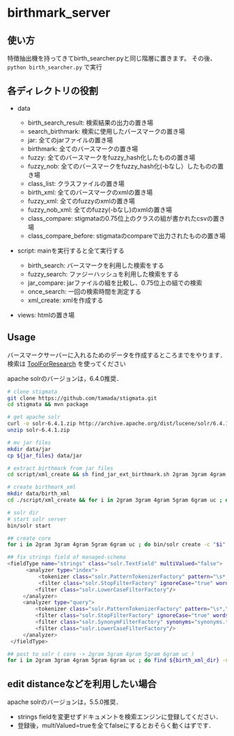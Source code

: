 # birthmark_server

## 使い方
特徴抽出機を持ってきてbirth_searcher.pyと同じ階層に置きます。
その後、
```python birth_searcher.py```
で実行

## 各ディレクトリの役割
- data
	- birth\_search\_result: 検索結果の出力の置き場
	- search_birthmark: 検索に使用したバースマークの置き場
	- jar: 全てのjarファイルの置き場
	- birthmark: 全てのバースマークの置き場
	- fuzzy: 全てのバースマークをfuzzy_hash化したものの置き場
	- fuzzy_nob: 全てのバースマークをfuzzy_hash化(-bなし）したものの置き場
	- class_list: クラスファイルの置き場
	- birth_xml: 全てのバースマークのxmlの置き場
	- fuzzy_xml: 全てのfuzzyのxmlの置き場
	- fuzzy_nob_xml: 全てのfuzzy(-bなし)のxmlの置き場
	- class_compare: stigmataの0.75位上のクラスの組が書かれたcsvの置き場
	- class\_compare\_before: stigmataのcompareで出力されたものの置き場

- script: mainを実行すると全て実行する
	- birth_search: バースマークを利用した検索をする
	- fuzzy_search: ファジーハッシュを利用した検索をする
	- jar_compare: jarファイルの組を比較し、0.75位上の組での検索
	- once_search: 一回の検索時間を測定する
	- xml_create: xmlを作成する
- views: htmlの置き場

## Usage

バースマークサーバーに入れるためのデータを作成するところまでをやります．
検索は [ToolForResearch](https://github.com/mitubaEX/ToolForResearch) を使ってください

apache solrのバージョンは，6.4.0推奨．

```sh
# clone stigmata
git clone https://github.com/tamada/stigmata.git
cd stigmata && mvn package

# get apache solr
curl -o solr-6.4.1.zip http://archive.apache.org/dist/lucene/solr/6.4.1/solr-6.4.1.zip
unzip solr-6.4.1.zip

# mv jar files
mkdir data/jar
cp ${jar_files} data/jar

# extract birthmark from jar files
cd script/xml_create && sh find_jar_ext_birthmark.sh 2gram 3gram 4gram 5gram 6gram uc

# create birthmark_xml
mkdir data/birth_xml
cd ./script/xml_create && for i in 2gram 3gram 4gram 5gram 6gram uc ; do python birthmark_xml_create_python3.py "$i";done

# solr dir
# start solr server
bin/solr start

## create core
for i in 2gram 3gram 4gram 5gram 6gram uc ; do bin/solr create -c "$i" ;done

## fix strings field of managed-schema
<fieldType name="strings" class="solr.TextField" multiValued="false">
      <analyzer type="index">
          <tokenizer class="solr.PatternTokenizerFactory" pattern="\s*,\s*"/>
          <filter class="solr.StopFilterFactory" ignoreCase="true" words="stopwords.txt" />
         <filter class="solr.LowerCaseFilterFactory"/>
     </analyzer>
     <analyzer type="query">
         <tokenizer class="solr.PatternTokenizerFactory" pattern="\s*,\s*"/>
         <filter class="solr.StopFilterFactory" ignoreCase="true" words="stopwords.txt" />
         <filter class="solr.SynonymFilterFactory" synonyms="synonyms.txt" ignoreCase="true" expand="true"/>
         <filter class="solr.LowerCaseFilterFactory"/>
     </analyzer>
 </fieldType>

## post to solr ( core -> 2gram 3gram 4gram 5gram 6gram uc )
for i in 2gram 3gram 4gram 5gram 6gram uc ; do find ${birth_xml_dir} -name "*$i*" | xargs -I% bin/post -c "$i" ;done
```

## edit distanceなどを利用したい場合

apache solrのバージョンは，5.5.0推奨．

- strings fieldを変更せずドキュメントを検索エンジンに登録してください．
- 登録後，multiValued=trueを全てfalseにするとおそらく動くはずです．
